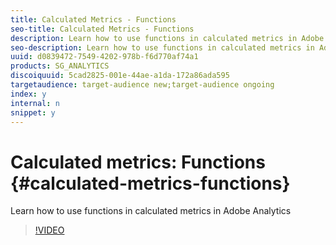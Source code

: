 ```yaml
---
title: Calculated Metrics - Functions
seo-title: Calculated Metrics - Functions
description: Learn how to use functions in calculated metrics in Adobe Analytics
seo-description: Learn how to use functions in calculated metrics in Adobe Analytics
uuid: d0839472-7549-4202-978b-f6d770af74a1
products: SG_ANALYTICS
discoiquuid: 5cad2825-001e-44ae-a1da-172a86ada595
targetaudience: target-audience new;target-audience ongoing
index: y
internal: n
snippet: y
---
```


# Calculated metrics: Functions {#calculated-metrics-functions}

Learn how to use functions in calculated metrics in Adobe Analytics

>[!VIDEO](https://video.tv.adobe.com/v/25408/?quality=12)